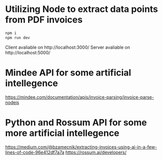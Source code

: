 # Utilizing Node to extract data points from PDF invoices

```sh
npm i
npm run dev
```

Client avaliable on http://localhost:3000/
Server avaliable on http://localhost:5000/

# Mindee API for some artificial intellegence 
https://mindee.com/documentation/apis/invoice-parsing/invoice-parse-nodejs

# Python and Rossum API for some more artificial intellegence 
https://medium.com/@bzamecnik/extracting-invoices-using-ai-in-a-few-lines-of-code-96e412df7a7a
https://rossum.ai/developers/

